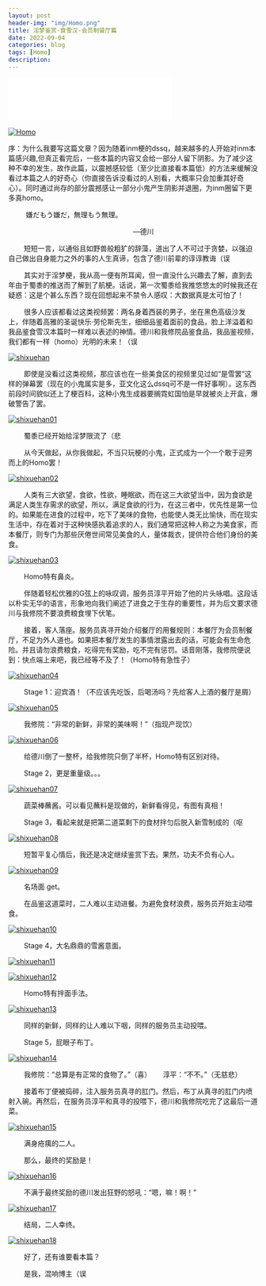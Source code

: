 ```yaml
---
layout: post
header-img: "img/Homo.png"
title: 淫梦鉴赏-食雪汉-会员制餐厅篇
date: 2022-09-04
categories: blog
tags: [Homo]
description: 
---
```


<iframe frameborder="no" border="0" marginwidth="0" marginheight="0" width=330 height=86 src="//music.163.com/outchain/player?type=2&id=1908127754&auto=1&height=66"></iframe>

<a href='https://github.com/zik000001/zik.github.io/blob/master/img/Homo.jpg' target='_blank'><img src='https://github.com/zik000001/zik.github.io/blob/master/img/Homo.jpg?raw=true' border='0' alt='Homo'/></a>

序：为什么我要写这篇文章？因为随着inm梗的dssq，越来越多的人开始对inm本篇感兴趣,但真正看完后，一些本篇的内容又会给一部分人留下阴影。为了减少这种不幸的发生，故作此篇，以震撼感较低（至少比直接看本篇低）的方法来缓解没看过本篇之人的好奇心（你直接告诉没看过的人别看，大概率只会加重其好奇心）。同时通过尚存的部分震撼感让一部分小鬼产生阴影并退圈，为inm圈留下更多真homo。

&nbsp;&nbsp;&nbsp;&nbsp;&nbsp;&nbsp;&nbsp;&nbsp;
    嫌だもう嫌だ，無理もう無理。
    
&nbsp;&nbsp;&nbsp;&nbsp;&nbsp;&nbsp;&nbsp;&nbsp;&nbsp;&nbsp;&nbsp;&nbsp;&nbsp;&nbsp;&nbsp;&nbsp;&nbsp;&nbsp;&nbsp;&nbsp;&nbsp;&nbsp;&nbsp;&nbsp;&nbsp;&nbsp;&nbsp;&nbsp;&nbsp;&nbsp;&nbsp;&nbsp;&nbsp;&nbsp;&nbsp;&nbsp;&nbsp;&nbsp;&nbsp;&nbsp;&nbsp;&nbsp;&nbsp;&nbsp;&nbsp;&nbsp;&nbsp;&nbsp;&nbsp;&nbsp;&nbsp;&nbsp;&nbsp;&nbsp;&nbsp;&nbsp;&nbsp;&nbsp;&nbsp;&nbsp;&nbsp;&nbsp;&nbsp;&nbsp;—德川

&nbsp;&nbsp;&nbsp;&nbsp;&nbsp;&nbsp;&nbsp;&nbsp;短短一言，以通俗且如野兽般粗犷的辞藻，道出了人不可过于贪婪，以强迫自己做出自身能力之外的事的人生真谛，包含了德川前辈的谆谆教诲（误

&nbsp;&nbsp;&nbsp;&nbsp;&nbsp;&nbsp;&nbsp;&nbsp;其实对于淫梦梗，我从高一便有所耳闻，但一直没什么兴趣去了解，直到去年由于蜀黍的推送而了解到了航梗。话说，第一次蜀黍给我推悠悠太的时候我还在疑惑：这是个甚么东西？现在回想起来不禁令人感叹：大数据真是太可怕了！

&nbsp;&nbsp;&nbsp;&nbsp;&nbsp;&nbsp;&nbsp;&nbsp;很多人应该都看过这类视频罢：两名身着西装的男子，坐在黑色高级沙发上，伴随着高雅的圣诞快乐·劳伦斯先生，细细品鉴着面前的食品，脸上洋溢着和我品鉴食雪汉本篇时一样难以表述的神情。德川和我修院品鉴食品，我品鉴视频，我们都有一样（homo）光明的未来！（误

<a href='https://github.com/zik000001/zik.github.io/blob/master/img/shixuehan.png' target='_blank'><img src='https://github.com/zik000001/zik.github.io/blob/master/img/shixuehan.png?raw=true' border='0' alt='shixuehan'/></a>

&nbsp;&nbsp;&nbsp;&nbsp;&nbsp;&nbsp;&nbsp;&nbsp;即使是没看过这类视频，那应该也在一些美食区的视频里见过如“是雪罢”这样的弹幕罢（现在的小鬼属实是多，亚文化这么dssq可不是一件好事啊）。这东西前段时间貌似还上了梗百科，这种小鬼生成器要搁霓虹国怕是早就被炎上开盒，爆破警告了罢。

<a href='https://github.com/zik000001/zik.github.io/blob/master/img/shixuehan01.png' target='_blank'><img src='https://github.com/zik000001/zik.github.io/blob/master/img/shixuehan01.png?raw=true' border='0' alt='shixuehan01'/></a>

&nbsp;&nbsp;&nbsp;&nbsp;&nbsp;&nbsp;&nbsp;&nbsp;蜀黍已经开始给淫梦限流了（悲

&nbsp;&nbsp;&nbsp;&nbsp;&nbsp;&nbsp;&nbsp;&nbsp;从今天做起，从你我做起，不当只玩梗的小鬼，正式成为一个一个敢于迎男而上的Homo罢！

<a href='https://github.com/zik000001/zik.github.io/blob/master/img/shixuehan02.png' target='_blank'><img src='https://github.com/zik000001/zik.github.io/blob/master/img/shixuehan02.png?raw=true' border='0' alt='shixuehan02'/></a>

&nbsp;&nbsp;&nbsp;&nbsp;&nbsp;&nbsp;&nbsp;&nbsp;人类有三大欲望，食欲，性欲，睡眠欲，而在这三大欲望当中，因为食欲是满足人类生存需求的欲望，所以，满足食欲的行为，在这三者中，优先性是第一位的。如果能在进食的过程中，吃下了美味的食物，也能使人类无比愉快，而在现实生活中，存在着对于这种快感执着追求的人，我们通常把这种人称之为美食家，而本餐厅，则专门为那些厌倦世间常见美食的人，量体裁衣，提供符合他们身份的美食。

<a href='https://github.com/zik000001/zik.github.io/blob/master/img/shixuehan03.png' target='_blank'><img src='https://github.com/zik000001/zik.github.io/blob/master/img/shixuehan03.png?raw=true' border='0' alt='shixuehan03'/></a>

&nbsp;&nbsp;&nbsp;&nbsp;&nbsp;&nbsp;&nbsp;&nbsp;Homo特有鼻炎。

&nbsp;&nbsp;&nbsp;&nbsp;&nbsp;&nbsp;&nbsp;&nbsp;伴随着轻松优雅的G弦上的咏叹调，服务员淳平开始了他的片头咏唱。这段话以朴实无华的语言，形象地向我们阐述了进食之于生存的重要性，并为后文要求德川与我修院不要浪费粮食埋下伏笔。

&nbsp;&nbsp;&nbsp;&nbsp;&nbsp;&nbsp;&nbsp;&nbsp;接着，客人落座。服务员真寻开始介绍餐厅的用餐规则：本餐厅为会员制餐厅，不足为外人道也。如果把本餐厅发生的事情泄露出去的话，可能会有生命危险。并且请勿浪费粮食，吃得完有奖励，吃不完有惩罚。话音刚落，我修院便说到：快点端上来吧，我已经等不及了！（Homo特有急性子）

<a href='https://github.com/zik000001/zik.github.io/blob/master/img/shixuehan04.png' target='_blank'><img src='https://github.com/zik000001/zik.github.io/blob/master/img/shixuehan04.png?raw=true' border='0' alt='shixuehan04'/></a>

&nbsp;&nbsp;&nbsp;&nbsp;&nbsp;&nbsp;&nbsp;&nbsp;Stage 1：迎宾酒！（不应该先吃饭，后喝汤吗？先给客人上酒的餐厅是屑）

<a href='https://github.com/zik000001/zik.github.io/blob/master/img/shixuehan05.png' target='_blank'><img src='https://github.com/zik000001/zik.github.io/blob/master/img/shixuehan05.png?raw=true' border='0' alt='shixuehan05'/></a>

&nbsp;&nbsp;&nbsp;&nbsp;&nbsp;&nbsp;&nbsp;&nbsp;我修院：“非常的新鲜，非常的美味啊！”（指现产现饮）

<a href='https://github.com/zik000001/zik.github.io/blob/master/img/shixuehan06.png' target='_blank'><img src='https://github.com/zik000001/zik.github.io/blob/master/img/shixuehan06.png?raw=true' border='0' alt='shixuehan06'/></a>

&nbsp;&nbsp;&nbsp;&nbsp;&nbsp;&nbsp;&nbsp;&nbsp;给德川倒了一整杯，给我修院只倒了半杯，Homo特有区别对待。

&nbsp;&nbsp;&nbsp;&nbsp;&nbsp;&nbsp;&nbsp;&nbsp;Stage 2，更是重量级。。。

<a href='https://github.com/zik000001/zik.github.io/blob/master/img/shixuehan07.png' target='_blank'><img src='https://github.com/zik000001/zik.github.io/blob/master/img/shixuehan07.png?raw=true' border='0' alt='shixuehan07'/></a>

&nbsp;&nbsp;&nbsp;&nbsp;&nbsp;&nbsp;&nbsp;&nbsp;蔬菜棒蘸酱。可以看见蘸料是现做的，新鲜看得见，有图有真相！

&nbsp;&nbsp;&nbsp;&nbsp;&nbsp;&nbsp;&nbsp;&nbsp;Stage 3，看起来就是把第二道菜剩下的食材拌匀后脱入新雪制成的（呕

<a href='https://github.com/zik000001/zik.github.io/blob/master/img/shixuehan08.png' target='_blank'><img src='https://github.com/zik000001/zik.github.io/blob/master/img/shixuehan08.png?raw=true' border='0' alt='shixuehan08'/></a>

&nbsp;&nbsp;&nbsp;&nbsp;&nbsp;&nbsp;&nbsp;&nbsp;短暂平复心情后，我还是决定继续鉴赏下去。果然，功夫不负有心人。

<a href='https://github.com/zik000001/zik.github.io/blob/master/img/shixuehan09.png' target='_blank'><img src='https://github.com/zik000001/zik.github.io/blob/master/img/shixuehan09.png?raw=true' border='0' alt='shixuehan09'/></a>

&nbsp;&nbsp;&nbsp;&nbsp;&nbsp;&nbsp;&nbsp;&nbsp;名场面 get。

&nbsp;&nbsp;&nbsp;&nbsp;&nbsp;&nbsp;&nbsp;&nbsp;在品鉴这道菜时，二人难以主动进餐。为避免食材浪费，服务员开始主动喂食。

<a href='https://github.com/zik000001/zik.github.io/blob/master/img/shixuehan10.png' target='_blank'><img src='https://github.com/zik000001/zik.github.io/blob/master/img/shixuehan10.png?raw=true' border='0' alt='shixuehan10'/></a>

&nbsp;&nbsp;&nbsp;&nbsp;&nbsp;&nbsp;&nbsp;&nbsp;Stage 4，大名鼎鼎的雪酱意面。

<a href='https://github.com/zik000001/zik.github.io/blob/master/img/shixuehan11.png' target='_blank'><img src='https://github.com/zik000001/zik.github.io/blob/master/img/shixuehan11.png?raw=true' border='0' alt='shixuehan11'/></a>

<a href='https://github.com/zik000001/zik.github.io/blob/master/img/shixuehan12.png' target='_blank'><img src='https://github.com/zik000001/zik.github.io/blob/master/img/shixuehan12.png?raw=true' border='0' alt='shixuehan12'/></a>

&nbsp;&nbsp;&nbsp;&nbsp;&nbsp;&nbsp;&nbsp;&nbsp;Homo特有拌面手法。

<a href='https://github.com/zik000001/zik.github.io/blob/master/img/shixuehan13.png' target='_blank'><img src='https://github.com/zik000001/zik.github.io/blob/master/img/shixuehan13.png?raw=true' border='0' alt='shixuehan13'/></a>

&nbsp;&nbsp;&nbsp;&nbsp;&nbsp;&nbsp;&nbsp;&nbsp;同样的新鲜，同样的让人难以下咽，同样的服务员主动投喂。

&nbsp;&nbsp;&nbsp;&nbsp;&nbsp;&nbsp;&nbsp;&nbsp;Stage 5，屁眼子布丁。

<a href='https://github.com/zik000001/zik.github.io/blob/master/img/shixuehan14.png' target='_blank'><img src='https://github.com/zik000001/zik.github.io/blob/master/img/shixuehan14.png?raw=true' border='0' alt='shixuehan14'/></a>

&nbsp;&nbsp;&nbsp;&nbsp;&nbsp;&nbsp;&nbsp;&nbsp;我修院：“总算是有正常的食物了。”（喜）&nbsp;&nbsp;&nbsp;&nbsp;&nbsp;&nbsp;淳平：“不不。”（无慈悲）

&nbsp;&nbsp;&nbsp;&nbsp;&nbsp;&nbsp;&nbsp;&nbsp;接着布丁便被捣碎，注入服务员真寻的肛门。然后，布丁从真寻的肛门内喷射入碗。再然后，在服务员淳平和真寻的投喂下，德川和我修院吃完了这最后一道菜。

<a href='https://github.com/zik000001/zik.github.io/blob/master/img/shixuehan15.png' target='_blank'><img src='https://github.com/zik000001/zik.github.io/blob/master/img/shixuehan15.png?raw=true' border='0' alt='shixuehan15'/></a>

&nbsp;&nbsp;&nbsp;&nbsp;&nbsp;&nbsp;&nbsp;&nbsp;满身疮痍的二人。

&nbsp;&nbsp;&nbsp;&nbsp;&nbsp;&nbsp;&nbsp;&nbsp;那么，最终的奖励是！

<a href='https://github.com/zik000001/zik.github.io/blob/master/img/shixuehan16.png' target='_blank'><img src='https://github.com/zik000001/zik.github.io/blob/master/img/shixuehan16.png?raw=true' border='0' alt='shixuehan16'/></a>

&nbsp;&nbsp;&nbsp;&nbsp;&nbsp;&nbsp;&nbsp;&nbsp;不满于最终奖励的德川发出狂野的怒吼：“嗯，嘛！啊！”

<a href='https://github.com/zik000001/zik.github.io/blob/master/img/shixuehan17.png' target='_blank'><img src='https://github.com/zik000001/zik.github.io/blob/master/img/shixuehan17.png?raw=true' border='0' alt='shixuehan17'/></a>

&nbsp;&nbsp;&nbsp;&nbsp;&nbsp;&nbsp;&nbsp;&nbsp;结局，二人幸终。

<a href='https://github.com/zik000001/zik.github.io/blob/master/img/shixuehan18.png' target='_blank'><img src='https://github.com/zik000001/zik.github.io/blob/master/img/shixuehan18.png?raw=true' border='0' alt='shixuehan18'/></a>

&nbsp;&nbsp;&nbsp;&nbsp;&nbsp;&nbsp;&nbsp;&nbsp;好了，还有谁要看本篇？

&nbsp;&nbsp;&nbsp;&nbsp;&nbsp;&nbsp;&nbsp;&nbsp;是我，混响博主（误
